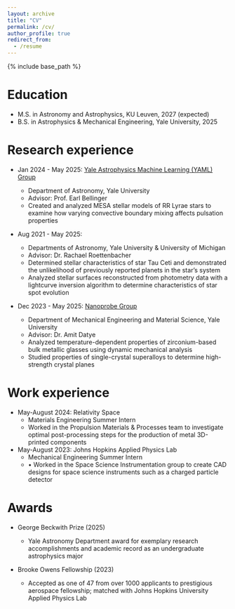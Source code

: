 ```yaml
---
layout: archive
title: "CV"
permalink: /cv/
author_profile: true
redirect_from:
  - /resume
---
```


{% include base_path %}

Education
======
* M.S. in Astronomy and Astrophysics, KU Leuven, 2027 (expected)
* B.S. in Astrophysics & Mechanical Engineering, Yale University, 2025

Research experience
======
* Jan 2024 - May 2025: [Yale Astrophysics Machine Learning (YAML) Group](http://www.astro.yale.edu/bellinger/)
  * Department of Astronomy, Yale University
  * Advisor: Prof. Earl Bellinger
  * Created and analyzed MESA stellar models of RR Lyrae stars to examine how varying convective boundary mixing affects pulsation properties

* Aug 2021 - May 2025: 
  * Departments of Astronomy, Yale University & University of Michigan
  * Advisor: Dr. Rachael Roettenbacher
  * Determined stellar characteristics of star Tau Ceti and demonstrated the unlikelihood of previously reported planets in the star’s system
  * Analyzed stellar surfaces reconstructed from photometry data with a lightcurve inversion algorithm to determine characteristics of star spot evolution

* Dec 2023 - May 2025: [Nanoprobe Group](https://www.eng.yale.edu/nanomechanics/)
  * Department of Mechanical Engineering and Material Science, Yale University
  * Advisor: Dr. Amit Datye
  * Analyzed temperature-dependent properties of zirconium-based bulk metallic glasses using dynamic mechanical analysis
  * Studied properties of single-crystal superalloys to determine high-strength crystal planes 


Work experience
======
* May-August 2024: Relativity Space
  * Materials Engineering Summer Intern
  * Worked in the Propulsion Materials & Processes team to investigate optimal post-processing steps for the production of metal 3D-printed components
* May-August 2023: Johns Hopkins Applied Physics Lab
  * Mechanical Engineering Summer Intern
  * •	Worked in the Space Science Instrumentation group to create CAD designs for space science instruments such as a charged particle detector
  
  
Awards
======
* George Beckwith Prize (2025)
  * Yale Astronomy Department award for exemplary research accomplishments and academic record as an undergraduate astrophysics major

* Brooke Owens Fellowship (2023)
  * Accepted as one of 47 from over 1000 applicants to prestigious aerospace fellowship; matched with Johns Hopkins University Applied Physics Lab
